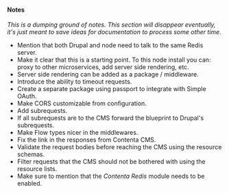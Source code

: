 #### Notes
_This is a dumping ground of notes. This section will disappear eventually, it's
just meant to save ideas for documentation to process some other time._

- Mention that both Drupal and node need to talk to the same Redis server.
- Make it clear that this is a starting point. To this node install you can:
  proxy to other microservices, add server side rendering, etc.
- Server side rendering can be added as a package / middleware.
- Introduce the ability to timeout requests.
- Create a separate package using passport to integrate with Simple OAuth.
- Make CORS customizable from configuration.
- Add subrequests.
- If all subrequests are to the CMS forward the blueprint to Drupal's subrequests.
- Make Flow types nicer in the middlewares.
- Fix the link in the responses from Contenta CMS.
- Validate the request bodies before reaching the CMS using the resource schemas.
- Filter requests that the CMS should not be bothered with using the resource lists.
- Make sure to mention that the _Contenta Redis_ module needs to be enabled.

